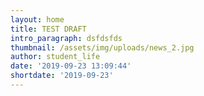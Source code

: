 ```yaml
---
layout: home
title: TEST DRAFT
intro_paragraph: dsfdsfds
thumbnail: /assets/img/uploads/news_2.jpg
author: student_life
date: '2019-09-23 13:09:44'
shortdate: '2019-09-23'
---
```


